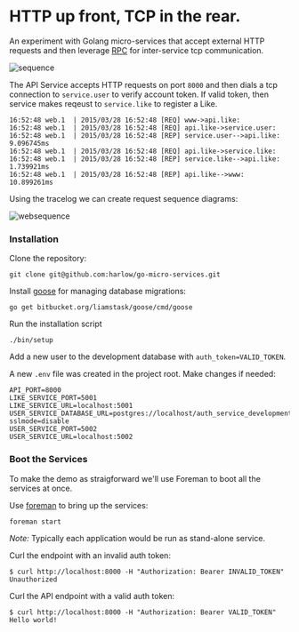 # HTTP up front, TCP in the rear.

An experiment with Golang micro-services that accept external HTTP requests and then
leverage [RPC][3] for inter-service tcp communication.

![sequence](https://cloud.githubusercontent.com/assets/739782/6883107/ac49593a-d55b-11e4-8f3e-9c9675db0002.png)

The API Service accepts HTTP requests on port `8000` and then dials a tcp connection
to `service.user` to verify account token. If valid token, then service makes reqeust to
`service.like` to register a Like.

```
16:52:48 web.1  | 2015/03/28 16:52:48 [REQ] www->api.like:
16:52:48 web.1  | 2015/03/28 16:52:48 [REQ] api.like->service.user:
16:52:48 web.1  | 2015/03/28 16:52:48 [REP] service.user-->api.like: 9.096745ms
16:52:48 web.1  | 2015/03/28 16:52:48 [REQ] api.like->service.like:
16:52:48 web.1  | 2015/03/28 16:52:48 [REP] service.like-->api.like: 1.739921ms
16:52:48 web.1  | 2015/03/28 16:52:48 [REP] api.like-->www: 10.899261ms
```

Using the tracelog we can create request sequence diagrams:

![websequence](https://cloud.githubusercontent.com/assets/739782/6883457/19270dc2-d56b-11e4-9838-129b8d882518.png)

### Installation

Clone the repository:

    git clone git@github.com:harlow/go-micro-services.git

Install [goose][1] for managing database migrations:

    go get bitbucket.org/liamstask/goose/cmd/goose

Run the installation script

    ./bin/setup

Add a new user to the development database with `auth_token=VALID_TOKEN`.

A new `.env` file was created in the project root. Make changes if needed:

    API_PORT=8000
    LIKE_SERVICE_PORT=5001
    LIKE_SERVICE_URL=localhost:5001
    USER_SERVICE_DATABASE_URL=postgres://localhost/auth_service_development?sslmode=disable
    USER_SERVICE_PORT=5002
    USER_SERVICE_URL=localhost:5002

### Boot the Services

To make the demo as straigforward we'll use Foreman to boot all the services at once.

Use [foreman][2] to bring up the services:

    foreman start

_Note:_ Typically each application would be run as stand-alone service.

Curl the endpoint with an invalid auth token:

    $ curl http://localhost:8000 -H "Authorization: Bearer INVALID_TOKEN"
    Unauthorized

Curl the API endpoint with a valid auth token:

    $ curl http://localhost:8000 -H "Authorization: Bearer VALID_TOKEN"
    Hello world!

[1]: https://bitbucket.org/liamstask/goose
[2]: https://github.com/ddollar/foreman
[3]: http://golang.org/pkg/net/rpc/
[4]: http://golang.org/pkg/encoding/gob/
